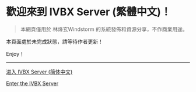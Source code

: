# 歡迎來到 IVBX Server (繁體中文)！

> 本網頁僅用於 林烽玄Windstorm 的系統發佈和資源分享，不作商業用途。

本頁面處於未完成狀態，請等待作者更新！

Enjoy！

***

[进入 IVBX Server (简体中文)](/zh-cn)

[Enter the IVBX Server](/en-us)
